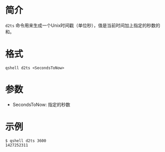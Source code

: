 # 简介
`d2ts` 命令用来生成一个Unix时间戳（单位秒），值是当前时间加上指定的秒数的和。

# 格式
```
qshell d2ts <SecondsToNow>
```

# 参数
- SecondsToNow: 指定的秒数

# 示例
```
$ qshell d2ts 3600
1427252311
```